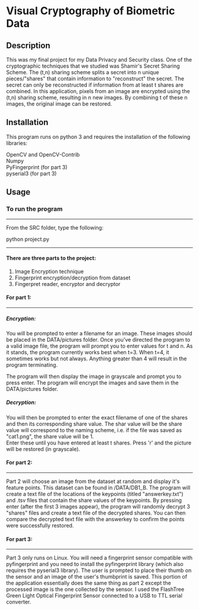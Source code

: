 # Visual Cryptography of Biometric Data



## Description
This was my final project for my Data Privacy and Security class. One of the cryptographic techniques that we studied was Shamir's Secret Sharing Scheme. The (t,n) sharing scheme splits a secret into n unique pieces/"shares" that contain information to "reconstruct" the secret. The secret can only be reconstructed if information from at least t shares are combined. In this application, pixels from an image are encrypted using the (t,n) sharing scheme, resulting in n new images. By combining t of these n images, the original image can be restored.  


## Installation
This program runs on python 3 and requires the installation of the following libraries:

OpenCV and OpenCV-Contrib </br>
Numpy </br>
PyFingerprint (for part 3)</br>
pyserial3 (for part 3)</br>



## Usage

### To run the program
****
From the SRC folder, type the following:

python project.py

****************************************

#### There are three parts to the project:
1. Image Encryption technique
2. Fingerprint encryption/decryption from dataset
3. Fingerpret reader, encryptor and decryptor

#### For part 1:
_________________________________________________________
##### Encryption:
You will be prompted to enter a filename for an image.  These images should be placed in the DATA/pictures folder.
Once you've directed the program to a valid image file, the program will prompt you to enter values for t and n.
As it stands, the program currently works best when t=3.  When t=4, it sometimes works but not always.
Anything greater than 4 will result in the program terminating. </br>

The program will then display the image in grayscale and prompt you to press enter.
The program will encrypt the images and save them in the DATA/pictures folder.

##### Decryption:

You will then be prompted to enter the exact filename of one of the shares and then its corresponding share value.  The shar value will
be the share value will correspond to the naming scheme, i.e. if the file was saved as "cat1.png", the share value will be 1.  
Enter these until you have entered at least t shares.
Press 'r' and the picture will be restored (in grayscale).

#### For part 2:
_____________________________________________________________
Part 2 will choose an image from the dataset at random and display it's feature points.  This dataset can be found in /DATA/DB1_B.
The program will create a text file of the locations of the keypoints (titled "answerkey.txt") and .tsv files that contain the share values of the keypoints.
By pressing enter (after the first 3 images appear), the program will randomly decrypt 3 "shares" files and create a text file of the decrypted shares.  You can then compare the decrypted text file with the answerkey to confirm the points were successfully restored.

#### For part 3:
______________________________________________________________
Part 3 only runs on Linux.  You will need a fingerprint sensor compatible with pyfingerprint and you need to install the pyfingerprint library (which also requires the pyserial3 library).  The user is prompted to place their thumb on the sensor and an image of the user's thumbprint is saved.  This portion of the application essentially does the same thing as part 2 except the processed image is the one collected by the sensor.  I used the FlashTree Green Light Optical Fingerprint Sensor connected to a USB to TTL serial converter.  
